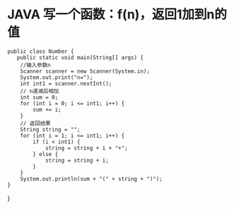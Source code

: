 # JAVA 写一个函数：f(n)，返回1加到n的值
    public class Number {
       public static void main(String[] args) {
        //输入参数n
        Scanner scanner = new Scanner(System.in);
        System.out.print("n=");
        int int1 = scanner.nextInt();
        // n递减后相加
        int sum = 0;
        for (int i = 0; i <= int1; i++) {
            sum += i;
        }
        // 返回结果
        String string = "";
        for (int i = 1; i <= int1; i++) {
            if (i < int1) {
                string = string + i + "+";
            } else {
                string = string + i;
            }
        }
        System.out.println(sum + "(" + string + ")");
    }
}

